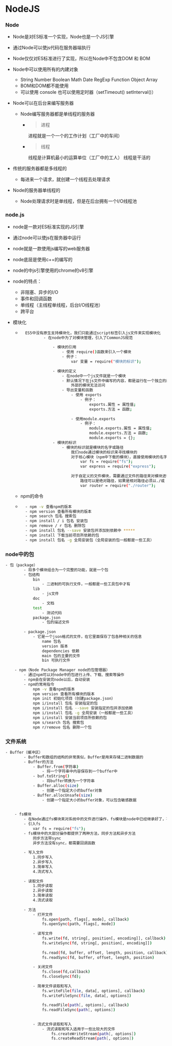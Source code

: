 # NodeJS

### Node

* Node是对ES标准一个实现，Node也是一个JS引擎
* 通过Node可以使js代码在服务器端执行
* Node仅仅对ES标准进行了实现，所以在Node中不包含DOM 和 BOM
* Node中可以使用所有的内建对象
    * String Number Boolean Math Date RegExp Function Object Array
    * BOM和DOM都不能使用
    * 可以使用 console 也可以使用定时器（setTimeout() setInterval()）

* Node可以在后台来编写服务器

    * Node编写服务器都是单线程的服务器

        * > 进程

            进程就是一个一个的工作计划（工厂中的车间）

        * > 线程

            线程是计算机最小的运算单位（工厂中的工人） 线程是干活的

* 传统的服务器都是多线程的

    * 每进来一个请求，就创建一个线程去处理请求

* Node的服务器单线程的

    * Node处理请求时是单线程，但是在后台拥有一个I/O线程池

### node.js

* node是一款对ES标准实现的JS引擎
* 通过node可以使js在服务器中运行
* node就是一款使用js编写的web服务器
* node底层是使用c++的编写的
* node的中js引擎使用的chrome的v8引擎
* node的特点：
    * 非阻塞、异步的I/O
    * 事件和回调函数
    * 单线程（主线程单线程，后台I/O线程池）
    * 跨平台

* 模块化

    * ```bash
        ES5中没有原生支持模块化，我们只能通过script标签引入js文件来实现模块化
        		- 在node中为了对模块管理，引入了CommonJS规范
        			
        			- 模块的引用
        				- 使用 require()函数来引入一个模块
        				- 例子：
        					var 变量 = require("模块的标识");
        				
        			- 模块的定义
        				- 在node中一个js文件就是一个模块
        				- 默认情况下在js文件中编写的内容，都是运行在一个独立的函数中，
        					外部的模块无法访问
        				- 导出变量和函数
        					- 使用 exports 
        						- 例子：
        							exports.属性 = 属性值;
        							exports.方法 = 函数;
        							
        					- 使用module.exports
        						- 例子：
        							module.exports.属性 = 属性值;
        							module.exports.方法 = 函数;
        							module.exports = {};
        			- 模块的标识
        				- 模块的标识就是模块的名字或路径
        					我们node通过模块的标识来寻找模块的
        					对于核心模块（npm中下载的模块），直接使用模块的名字对其进行引入
        						var fs = require("fs");
        						var express = require("express");
        						
        					对于自定义的文件模块，需要通过文件的路径来对模块进行引入
        						路径可以是绝对路径，如果是相对路径必须以./或 ../开头
        						var router = require("./router");
        ```

    * npm的命令

    * ```bash
        - npm -v 查看npm的版本
        - npm version 查看所有模块的版本
        - npm search 包名 搜索包
        - npm install / i 包名 安装包
        - npm remove / r 包名 删除包
        - npm install 包名 --save 安装包并添加到依赖中 *****
        - npm install 下载当前项目所依赖的包
        - npm install 包名 -g 全局安装包（全局安装的包一般都是一些工具）
        ```

### node中的包

```bash
- 包（package）
		- 将多个模块组合为一个完整的功能，就是一个包
		- 包结构
			bin
				- 二进制的可执行文件，一般都是一些工具包中才有
			lib
				- js文件
			doc
				- 文档
			test
				- 测试代码
			package.json
				- 包的描述文件
				
		- package.json	
			- 它是一个json格式的文件，在它里面保存了包各种相关的信息
				name 包名
				version 版本
				dependencies 依赖
				main 包的主要的文件
				bin 可执行文件
				
	- npm（Node Package Manager node的包管理器）
		- 通过npm可以对node中的包进行上传、下载、搜索等操作
		- npm会在安装完node以后，自动安装
		- npm的常用指令
			npm -v 查看npm的版本
			npm version 查看所有模块的版本
			npm init 初始化项目（创建package.json）
			npm i/install 包名 安装指定的包
			npm i/install 包名 --save 安装指定的包并添加依赖
			npm i/install 包名 -g 全局安装（一般都是一些工具）
			npm i/install 安装当前项目所依赖的包
			npm s/search 包名 搜索包	
			npm r/remove 包名 删除一个包
```

### 文件系统

```bash
- Buffer（缓冲区）
		- Buffer和数组的结构的非常类似，Buffer是用来存储二进制数据的
		- Buffer的方法
			- Buffer.from(字符串)
				- 将一个字符串中内容保存到一个buffer中
			- buf.toString()
				- 将buffer转换为一个字符串
			- Buffer.alloc(size)
				- 创建一个指定大小的buffer对象
			- Buffer.allocUnsafe(size)
				- 创建一个指定大小的buffer对象，可以包含敏感数据
				
				
	- fs模块
		- 在Node通过fs模块来对系统中的文件进行操作，fs模块是node中已经继承好了，不需要在使用npm下载，直接引入即可
		- 引入fs
			var fs = require("fs");
		- fs模块中的大部分操作都提供了两种方法，同步方法和异步方法
			同步方法带sync
			异步方法没有sync，都需要回调函数
			
		- 写入文件
			1.同步写入
			2.异步写入
			3.简单写入
			4.流式写入
			
		- 读取文件
			1.同步读取
			2.异步读取
			3.简单读取
			4.流式读取
			
		- 方法
			- 打开文件
				fs.open(path, flags[, mode], callback)
				fs.openSync(path, flags[, mode])
				
			- 读写文件
				fs.write(fd, string[, position[, encoding]], callback)
				fs.writeSync(fd, string[, position[, encoding]])
				
				fs.read(fd, buffer, offset, length, position, callback)
				fs.readSync(fd, buffer, offset, length, position)
				
			- 关闭文件
				fs.close(fd,callback)
				fs.closeSync(fd);
				
			- 简单文件读取和写入
				fs.writeFile(file, data[, options], callback)
				fs.writeFileSync(file, data[, options])
				
				fs.readFile(path[, options], callback)
				fs.readFileSync(path[, options])
				
				
			- 流式文件读取和写入
				- 流式读取和写入适用于一些比较大的文件
					fs.createWriteStream(path[, options])
					fs.createReadStream(path[, options])
			
```

